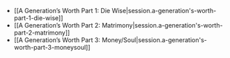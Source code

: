 
- [[A Generation’s Worth Part 1:  Die Wise|session.a-generation's-worth-part-1-die-wise]]
- [[A Generation’s Worth Part 2:  Matrimony|session.a-generation's-worth-part-2-matrimony]]
- [[A Generation’s Worth Part 3:  Money/Soul|session.a-generation's-worth-part-3-moneysoul]]
